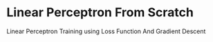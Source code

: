 # Linear Perceptron From Scratch
 Linear Perceptron Training using Loss Function And Gradient Descent
